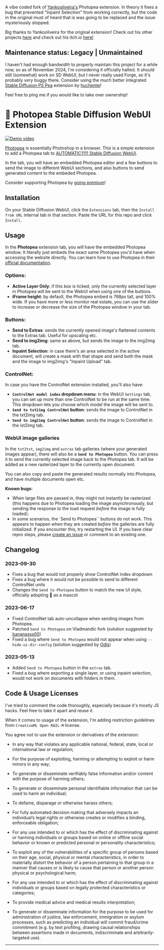 A vibe coded fork of [Yankooliveira's](https://github.com/yankooliveira/sd-webui-photopea-embed) Photopea extension. In theory it fixes a bug that prevented "Inpaint Selection" from working correctly, but the code in the original must of heard that is was going to be replaced and the issue mysteriously stopped.

Big thanks to Yankooliveira for the original extension! Check out his other projects [here](https://github.com/yankooliveira) and check out his itch.io [here!](https://yanko.itch.io)  

## Maintenance status: Legacy | Unmaintained
I haven't had enough bandwidth to properly maintain this project for a while now, so as of November 2024, I'm considering it officially halted. It should still (somewhat) work on SD WebUI, but I never really used Forge, so it's probably _very_ buggy there.
Consider using the much better integrated [Stable Diffusion PS Pea](https://github.com/huchenlei/stable-diffusion-ps-pea) extension by [huchenlei](https://github.com/huchenlei/)!

Feel free to ping me if you would like to take over ownership!

# &#129436; Photopea Stable Diffusion WebUI Extension

[![Demo video](https://img.youtube.com/vi/f_OXiNAvtII/0.jpg)](https://youtu.be/f_OXiNAvtII)

[Photopea](https://www.photopea.com) is essentially Photoshop in a browser. This is a simple extension to add a Photopea tab to [AUTOMATIC1111 Stable Diffusion WebUI](https://github.com/AUTOMATIC1111/stable-diffusion-webui/).

In the tab, you will have an embedded Photopea editor and a few buttons to send the image to different WebUI sections, and also buttons to send generated content to the embeded Photopea.

Consider supporting Photopea by [going premium](https://www.photopea.com/api/accounts)!

## Installation

On your Stable Diffusion WebUI, click the `Extensions` tab, then the `Install from URL` internal tab in that section. Paste the URL for this repo and click `Install`.

## Usage

In the **Photopea** extension tab, you will have the embedded Photopea window. It literally just embeds the exact same Photopea you'd have when accessing the website directly. You can learn how to use Photopea in their [official documentation](https://www.photopea.com/learn/). 

### Options:
* **Active Layer Only**: if this box is ticked, only the currently selected layer in Photopea will be sent to the WebUI when using one of the buttons.
* **iFrame height**:  by default, the Photopea embed is 768px tall, and 100% wide. If you have more or less monitor real estate, you can use the slider to increase or decrease the size of the Photopea window in your tab.

### Buttons:
* **Send to Extras**: sends the currently opened image's flattened contents to the Extras tab. Useful for upscaling etc.
* **Send to img2img**: same as above, but sends the image to the img2img tab.
* **Inpaint Selection**: in case there's an area selected in the active document, will create a mask with that shape and send both the mask and the image to img2img's "Inpaint Upload" tab.

### ControlNet:

In case you have the ControlNet extension installed, you'll also have:

* **`ControlNet model index` dropdown menu**: in the WebUI `Settings` tab, you can set up more than one ControlNet to be run at the same time. This dropdown lets you choose which model the image will be sent to.
* **`Send to txt2img ControlNet` button**: sends the image to ControlNet in the txt2img tab.
* **`Send to img2img ControlNet` button**: sends the image to ControlNet in the ixt2img tab.

### WebUI image galleries
In the `txt2txt`,  `img2img` and `extras` tab galleries (where your generated images appear), there will also be a **`Send to Photopea`** button. You can press it to send the currently selected image back to the Photopea tab. It will be added as a new rasterized layer to the currently open document.

You can also copy and paste the generated results normally into Photopea, and have multiple documents open etc.

**Known bugs:** 

* When large files are passed in, they might not instantly be rasterized (this happens due to Photopea loading the image asynchronously, but sending the response to the load request *before* the image is fully loaded).
* In some scenarios, the `Send to Photopea`` buttons do not work. This appears to happen when they are created _before_ the galleries are fully initialized. If you encounter this, try restarting the UI. If you have clear repro steps, please [create an issue](https://github.com/yankooliveira/sd-webui-photopea-embed/issues) or comment to an existing one.


## Changelog

### 2023-09-30
- Fixes a bug that would not properly show ControlNet index dropdown
- Fixes a bug where it would not be possible to send to different ControlNet units
- Changes the `Send to Photopea` button to match the new UI style, officially adopting &#129436; as a mascot 

### 2023-06-17
- Fixed ControlNet tab auto-uncollapse when sending images from Photopea.
- Patched `Send to Photopea` on Vladmandic fork (solution suggested by [bananasss00](https://github.com/bananasss00))
- Fixed a bug where `Send to Photopea` would not appear when using `--hide-ui-dir-config` (solution suggested by [Odls](https://github.com/Odls))

### 2023-05-13
- Added `Send to Photopea` button in the `extras` tab.
- Fixed a bug where exporting a single layer, or using inpaint selection, would not work on documents with folders in them.

## Code & Usage Licenses
I've tried to comment the code thoroughly, especially because it's mostly JS hacks. Feel free to take it apart and reuse it.

When it comes to usage of the extension, I'm adding restriction guidelines from `CreativeML Open RAIL-M` license.

You agree not to use the extension or derivatives of the extension:

- In any way that violates any applicable national, federal, state, local or international law or regulation;

- For the purpose of exploiting, harming or attempting to exploit or harm minors in any way;

- To generate or disseminate verifiably false information and/or content with the purpose of harming others;

- To generate or disseminate personal identifiable information that can be used to harm an individual;

- To defame, disparage or otherwise harass others;

- For fully automated decision making that adversely impacts an individual’s legal rights or otherwise creates or modifies a binding, enforceable obligation;

- For any use intended to or which has the effect of discriminating against or harming individuals or groups based on online or offline social behavior or known or predicted personal or personality characteristics;

- To exploit any of the vulnerabilities of a specific group of persons based on their age, social, physical or mental characteristics, in order to materially distort the behavior of a person pertaining to that group in a manner that causes or is likely to cause that person or another person physical or psychological harm;

- For any use intended to or which has the effect of discriminating against individuals or groups based on legally protected characteristics or categories;

- To provide medical advice and medical results interpretation;

- To generate or disseminate information for the purpose to be used for administration of justice, law enforcement, immigration or asylum processes, such as predicting an individual will commit fraud/crime commitment (e.g. by text profiling, drawing causal relationships between assertions made in documents, indiscriminate and arbitrarily-targeted use).
-----


